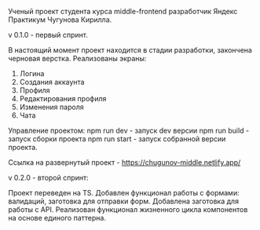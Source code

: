 Ученый проект студента курса middle-frontend разработчик Яндекс Практикум Чугунова Кирилла.

v 0.1.0 - первый спринт.

В настоящий момент проект находится в стадии разработки, закончена черновая верстка.
Реализованы экраны:

1. Логина
2. Создания аккаунта
3. Профиля
4. Редактирования профиля
5. Изменения пароля
6. Чата

Управление проектом:
npm run dev - запуск dev версии
npm run build - запуск сборки проекта
npm run start - запуск собранной версии проекта.

Ссылка на развернутый проект - https://chugunov-middle.netlify.app/

v 0.2.0 - второй спринт:

Проект переведен на TS.
Добавлен функционал работы с формами: валидаций, заготовка для отправки форм.
Добавлена заготовка для работы с API. 
Реализован функционал жизненного цикла компонентов на основе единого паттерна.
